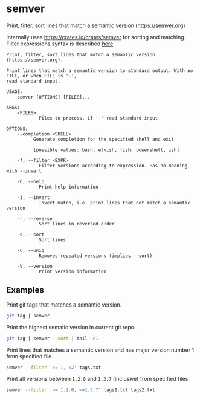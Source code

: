 # semver
Print, filter, sort lines that match a semantic version (https://semver.org)

Internally uses https://crates.io/crates/semver for sorting and matching. Filter expressions syntax is described [here](https://docs.rs/semver/1.0.9/semver/struct.VersionReq.html#syntax)

```
Print, filter, sort lines that match a semantic version (https://semver.org).

Print lines that match a semantic version to standard output. With no FILE, or when FILE is '-',
read standard input.

USAGE:
    semver [OPTIONS] [FILES]...

ARGS:
    <FILES>...
            Files to process, if '-' read standard input

OPTIONS:
    --completion <SHELL>
          Generate completion for the specified shell and exit
          
          [possible values: bash, elvish, fish, powershell, zsh]

    -f, --filter <EXPR>
            Filter versions according to expression. Has no meaning with --invert

    -h, --help
            Print help information

    -i, --invert
            Invert match, i.e. print lines that not match a semantic version

    -r, --reverse
            Sort lines in reversed order

    -s, --sort
            Sort lines

    -u, --uniq
            Removes repeated versions (implies --sort)

    -V, --version
            Print version information
```

## Examples

Print git tags that matches a semantic version.

```bash
git tag | semver
```

Print the highest sematic version in current git repo.

```bash
git tag | semver --sort | tail -n1
```

Print lines that matches a semantic version and has major version number 1 from specified file.

```bash
semver --filter '>= 1, <2' tags.txt
```

Print all versions between `1.2.0` and `1.3.7` (inclusive) from specified files.

```bash
semver --filter '>= 1.2.0, <=1.3.7' tags1.txt tags2.txt
```
